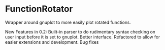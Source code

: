 # FunctionRotator
Wrapper around gnuplot to more easily plot rotated functions.

New Features in 0.2:
Built-in parser to do rudimentary syntax checking on user input before it is set to gnuplot.
Better interface.
Refactored to allow for easier extensions and development.
Bug fixes